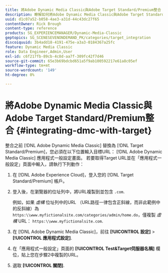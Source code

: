 ```yaml
---
title: 將Adobe Dynamic Media Classic與Adobe Target Standard/Premium整合
description: 瞭解如何將Adobe Dynamic Media Classic與Adobe Target Standard/Premium整合。
uuid: d1c07a52-b058-4ae3-a31d-44c43dc27f65
contentOwner: Rick Brough
content-type: reference
products: SG_EXPERIENCEMANAGER/Dynamic-Media-Classic
geptopics: SG_SCENESEVENONDEMAND_PK/categories/target_integration
discoiquuid: 3b4add18-4191-475e-a3a3-0184367a25fc
feature: Dynamic Media Classic
role: Data Engineer,Admin,User
exl-id: c6f217fb-89cb-4c8d-aa7f-309fc42f7d46
source-git-commit: 65e3b69bdcbd651a5f9ab100592217e61a8c05ef
workflow-type: tm+mt
source-wordcount: '149'
ht-degree: 0%

---
```


# 將Adobe Dynamic Media Classic與Adobe Target Standard/Premium整合 {#integrating-dmc-with-target}

整合之前 [!DNL Adobe Dynamic Media Classic] 替換為 [!DNL Target Standard/Premium]，您必須在以下位置輸入目標URL： [!DNL Adobe Dynamic Media Classic] 應用程式一般設定畫面。 若要取得Target URL並在「應用程式一般設定」頁面中輸入，請執行下列動作：

1. 在 [!DNL Adobe Experience Cloud]，登入您的 [!DNL Target Standard/Premium] 帳戶。
1. 登入後，在瀏覽器的位址列中，將URL複製到並包含 `.com`.

   例如，如果 *虛構* 位址列中的URL （URL路徑一律包含正斜線，而非此範例中的反斜線）為 `https:\\www.myfictionalsite.com/categories/admin/home.do`，僅複製 *虛構* URL： `https:\\www.myfictionalsite.com`.

1. 在 [!DNL Adobe Dynamic Media Classic]，前往 **[!UICONTROL 設定]** > **[!UICONTROL 應用程式設定]**.
1. 在「應用程式一般設定」頁面的 **[!UICONTROL Test&amp;Target伺服器名稱]** 欄位，貼上您在步驟2中複製的URL。
1. 選取 **[!UICONTROL 關閉]**.
